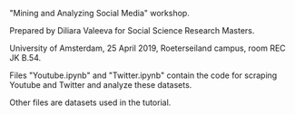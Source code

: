"Mining and Analyzing Social Media" workshop.

Prepared by Diliara Valeeva for Social Science Research Masters.

University of Amsterdam, 25 April 2019, Roeterseiland campus, room REC JK B.54.

Files "Youtube.ipynb" and "Twitter.ipynb" contain the code for scraping Youtube and Twitter and analyze these datasets.

Other files are datasets used in the tutorial. 
